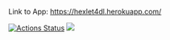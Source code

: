 Link to App: https://hexlet4dl.herokuapp.com/

[![Actions Status](https://github.com/DmitriyLazarev/frontend-project-lvl4/workflows/hexlet-check/badge.svg)](https://github.com/DmitriyLazarev/frontend-project-lvl4/actions)
<a href="https://codeclimate.com/github/DmitriyLazarev/frontend-project-lvl4/maintainability"><img src="https://api.codeclimate.com/v1/badges/51a0858017922a9954f6/maintainability" /></a>
